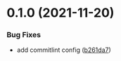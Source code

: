 # 0.1.0 (2021-11-20)


### Bug Fixes

* add commitlint config ([b261da7](https://github.com/dzangolab/vue-cli-plugin-dzango/commit/b261da7eec23017469b1695c625b2c9ba2696f76))



